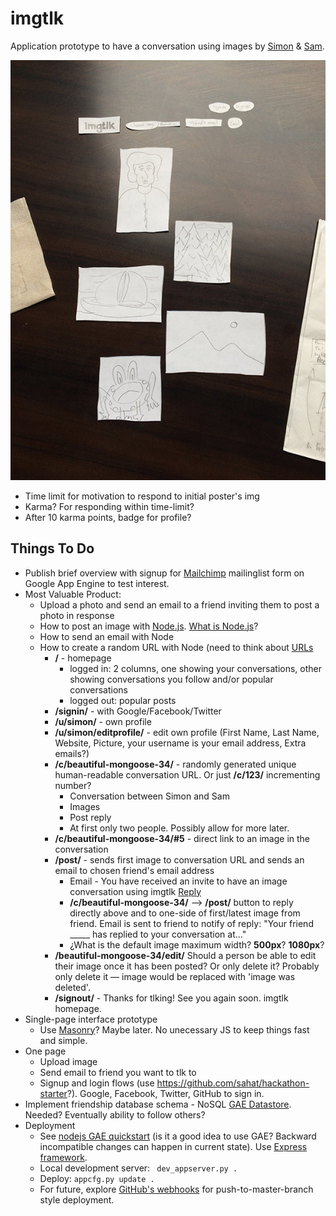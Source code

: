 # imgtlk
Application prototype to have a conversation using images by [Simon](http://simongriffee.com) &amp; [Sam](http://samtabibzadeh.com).

<img src="imgtlkprototype.jpg" alt="Initial paper prototype.">

* Time limit for motivation to respond to initial poster's img
* Karma? For responding within time-limit?
* After 10 karma points, badge for profile?

## Things To Do
* Publish brief overview with signup for [Mailchimp](http://mailchimp.com/) mailinglist form on Google App Engine to test interest.
* Most Valuable Product: 
  * Upload a photo and send an email to a friend inviting them to post a photo in response
   * How to post an image with [Node.js](http://www.slideshare.net/simon/evented-io-based-web-servers-explained-using-bunnies). [What is Node.js](https://stackoverflow.com/questions/1884724/what-is-node-js)?
   * How to send an email with Node
   * How to create a random URL with Node (need to think about [URLs](http://warpspire.com/posts/url-design/)
     * **/** - homepage
       * logged in: 2 columns, one showing your conversations, other showing conversations you follow and/or popular conversations
       * logged out: popular posts
      * **/signin/** - with Google/Facebook/Twitter
      * **/u/simon/** - own profile
      * **/u/simon/editprofile/** - edit own profile (First Name, Last Name, Website, Picture, your username is your email address, Extra emails?) 
      * **/c/beautiful-mongoose-34/** - randomly generated unique human-readable conversation URL. Or just **/c/123/** incrementing number?
        * Conversation between Simon and Sam
        * Images
        * Post reply
        * At first only two people. Possibly allow for more later.
      * **/c/beautiful-mongoose-34/#5** - direct link to an image in the conversation
      * **/post/** - sends first image to conversation URL and sends an email to chosen friend's email address
        * Email - You have received an invite to have an image conversation using imgtlk <a href="http://imgtlk.com/beautiful-mongoose-34?post-reply-random-hash-to-enable-reply-from-this-address-only?">Reply</a>
        * **/c/beautiful-mongoose-34/** --> **/post/** button to reply directly above and to one-side of first/latest image from friend. Email is sent to friend to notify of reply: "Your friend _____ has replied to your conversation at..."
        * ¿What is the default image maximum width? **500px**? **1080px**?
      * **/beautiful-mongoose-34/edit/** Should a person be able to edit their image once it has been posted? Or only delete it? Probably only delete it — image would be replaced with 'image was deleted'.
      * **/signout/** - Thanks for tlking! See you again soon. imgtlk homepage.     
* Single-page interface prototype
  * Use [Masonry](https://github.com/desandro/masonry)? Maybe later. No unecessary JS to keep things fast and simple.
* One page
  * Upload image
  * Send email to friend you want to tlk to
  * Signup and login flows (use <https://github.com/sahat/hackathon-starter>?). Google, Facebook, Twitter, GitHub to sign in.
* Implement friendship database schema - NoSQL [GAE Datastore](https://cloud.google.com/datastore/). Needed? Eventually ability to follow others?
* Deployment
  * See [nodejs GAE quickstart](https://cloud.google.com/nodejs/) (is it a good idea to use GAE? Backward incompatible changes can happen in current state). Use [Express framework](http://expressjs.com/en/guide/routing.html).
  * Local development server: ` dev_appserver.py .`
  * Deploy: `appcfg.py update .`
  * For future, explore [GitHub's webhooks](https://developer.github.com/webhooks/) for push-to-master-branch style deployment.